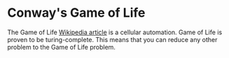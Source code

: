 # Conway's Game of Life
The Game of Life [Wikipedia article](https://en.wikipedia.org/wiki/Conway%27s_Game_of_Life) is a cellular automation. Game of Life is proven to be turing-complete. This means that you can reduce any other problem to the Game of Life problem.